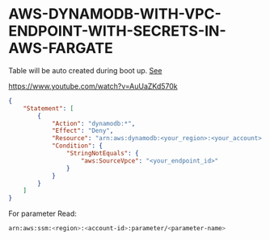 # AWS-DYNAMODB-WITH-VPC-ENDPOINT-WITH-SECRETS-IN-AWS-FARGATE

Table will be auto created during boot up. [See](https://github.com/sureshprajapati076/AWS-DYNAMODB-WITH-VPC-ENDPOINT-WITH-SECRETS-IN-AWS-FARGATE/blob/master/src/main/java/com/prajapati/dynamodb/config/DynamodbConfig.java)

https://www.youtube.com/watch?v=AuUaZKd570k

```json
{
    "Statement": [
        {
            "Action": "dynamodb:*",
            "Effect": "Deny",
            "Resource": "arn:aws:dynamodb:<your_region>:<your_account>:*",
            "Condition": {
                "StringNotEquals": {
                    "aws:SourceVpce": "<your_endpoint_id>"
                }
            }
        }
    ]
}
```
For parameter Read:
```sh
arn:aws:ssm:<region>:<account-id>:parameter/<parameter-name>
```
